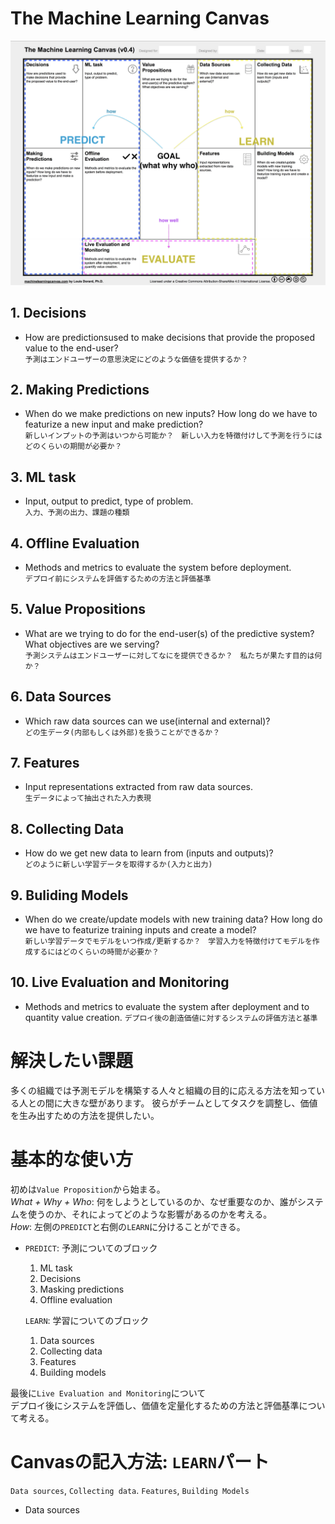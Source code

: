 # The Machine Learning Canvas

![Canvas](https://github.com/inouetaka/ML_Paper/blob/master/Canvas/image/The_Machine_Learning_Canvas.png)

## 1. Decisions 
- How are predictionsused to make decisions that provide the proposed value to the end-user?   
`予測はエンドユーザーの意思決定にどのような価値を提供するか？`

## 2. Making Predictions   
- When do we make predictions on new inputs? How long do we have to featurize a new input and make prediction?   
`新しいインプットの予測はいつから可能か？　新しい入力を特徴付けして予測を行うにはどのくらいの期間が必要か？`

## 3. ML task
- Input, output to predict, type of problem.   
`入力、予測の出力、課題の種類`

## 4. Offline Evaluation
- Methods and metrics to evaluate the system before deployment.   
`デプロイ前にシステムを評価するための方法と評価基準`

## 5. Value Propositions
- What are we trying to do for the end-user(s) of the predictive system? What objectives are we serving?   
`予測システムはエンドユーザーに対してなにを提供できるか？　私たちが果たす目的は何か？`

## 6. Data Sources
- Which raw data sources can we use(internal and external)?   
`どの生データ(内部もしくは外部)を扱うことができるか？`

## 7. Features
- Input representations extracted from raw data sources.   
`生データによって抽出された入力表現`

## 8. Collecting Data
- How do we get new data to learn from (inputs and outputs)?   
`どのように新しい学習データを取得するか(入力と出力)`

## 9. Buliding Models
- When do we create/update models with new training data? How long do we have to featurize training inputs and create a model?   
`新しい学習データでモデルをいつ作成/更新するか？　学習入力を特徴付けてモデルを作成するにはどのくらいの時間が必要か？`

## 10. Live Evaluation and Monitoring
- Methods and metrics to evaluate the system after deployment and to quantity value creation.
`デプロイ後の創造価値に対するシステムの評価方法と基準`

# 解決したい課題
多くの組織では予測モデルを構築する人々と組織の目的に応える方法を知っている人との間に大きな壁があります。
彼らがチームとしてタスクを調整し、価値を生み出すための方法を提供したい。　　　

# 基本的な使い方
初めは`Value Proposition`から始まる。   
_What + Why + Who_: 何をしようとしているのか、なぜ重要なのか、誰がシステムを使うのか、それによってどのような影響があるのかを考える。   
_How_: 左側の`PREDICT`と右側の`LEARN`に分けることができる。

- `PREDICT`: 予測についてのブロック
    1. ML task
    2. Decisions
    3. Masking predictions
    4. Offline evaluation

    `LEARN`: 学習についてのブロック
    1. Data sources
    2. Collecting data
    3. Features
    4. Building models

最後に`Live Evaluation and Monitoring`について   
デプロイ後にシステムを評価し、価値を定量化するための方法と評価基準について考える。

# Canvasの記入方法: `LEARN`パート
`Data sources`, `Collecting data`. `Features`, `Building Models`

- Data sources


